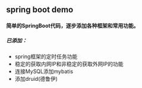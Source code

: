 ## spring boot demo
#### 简单的SpringBoot代码，逐步添加各种框架和常用功能。
##### 已添加：
+ spring框架的定时任务功能
+ 稳定的获取内网IP和非稳定的获取外网IP的功能
+ 连接MySQL添加mybatis
+ 添加druid(德鲁伊)
